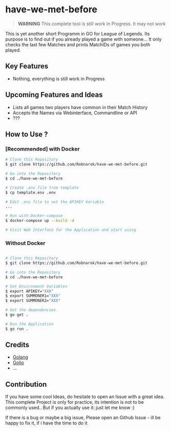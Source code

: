 # have-we-met-before

> **WARNING**
> This complete tool is still work in Progress. It may not work     

This is yet another short Programm in GO for League of Legends. Its purpose is
to find out if you already played a game with someone... It only checks the last
few Matches and prints MatchIDs of games you both played.

## Key Features

- Nothing, everything is still work in Progress

## Upcoming Features and Ideas

- Lists all games two players have common in their Match History
- Accepts the Names via Webinterface, Commandline or API
- ???

## How to Use ?

### [Recommended] with Docker

``` bash
# Clone this Repository
$ git clone https://github.com/Robnarok/have-we-met-before.git

# Go into the Repository
$ cd ./have-we-met-before

# Create .env file from template
$ cp template.env .env

# Edit .env file to set the APIKEY Variable
...

# Run with Docker-compose
$ docker-compose up --build -d

# Visit Web Interface for the Application and start using
```

### Without Docker

``` bash

# Clone this Repository
$ git clone https://github.com/Robnarok/have-we-met-before.git

# Go into the Repository
$ cd ./have-we-met-before

# Set Environment Variables
$ export APIKEY="XXX"
$ export SUMMONER1="XXX"
$ export SUMMONER2="XXX"

# Get the dependencies
$ go get .

# Run the Application
$ go run .

```

## Credits

- [Golang](https://go.dev/)
- [Golio](https://github.com/KnutZuidema/golio)
- ...

## Contribution

If you have some cool Ideas, do hesitate to open an Issue with a great idea.
This complete Project is only for practice, its intention is not to be commonly
used.. But if you actually use it: just let me know :)

If there is a bug or maybe a big issue, Please open an Github Issue - ill be
happy to fix it, if i have the time to do it

